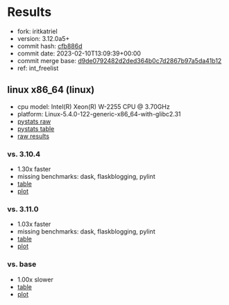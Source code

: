 # Results

- fork: iritkatriel
- version: 3.12.0a5+
- commit hash: [cfb886d](https://github.com/iritkatriel/cpython/commit/cfb886d)
- commit date: 2023-02-10T13:09:39+00:00
- commit merge base: [d9de0792482d2ded364b0c7d2867b97a5da41b12](https://github.com/iritkatriel/cpython/commit/d9de0792482d2ded364b0c7d2867b97a5da41b12)
- ref: int_freelist

## linux x86_64 (linux)

- cpu model: Intel(R) Xeon(R) W-2255 CPU @ 3.70GHz
- platform: Linux-5.4.0-122-generic-x86_64-with-glibc2.31
- [pystats raw](bm-20230210-linux-x86_64-iritkatriel-int_freelist-3.12.0a5%2B-cfb886d-pystats.json)
- [pystats table](bm-20230210-linux-x86_64-iritkatriel-int_freelist-3.12.0a5%2B-cfb886d-pystats.md)
- [raw results](bm-20230210-linux-x86_64-iritkatriel-int_freelist-3.12.0a5%2B-cfb886d.json)

### vs. 3.10.4

- 1.30x faster
- missing benchmarks: dask, flaskblogging, pylint
- [table](bm-20230210-linux-x86_64-iritkatriel-int_freelist-3.12.0a5%2B-cfb886d-vs-3.10.4.md)
- [plot](bm-20230210-linux-x86_64-iritkatriel-int_freelist-3.12.0a5%2B-cfb886d-vs-3.10.4.png)

### vs. 3.11.0

- 1.03x faster
- missing benchmarks: dask, flaskblogging, pylint
- [table](bm-20230210-linux-x86_64-iritkatriel-int_freelist-3.12.0a5%2B-cfb886d-vs-3.11.0.md)
- [plot](bm-20230210-linux-x86_64-iritkatriel-int_freelist-3.12.0a5%2B-cfb886d-vs-3.11.0.png)

### vs. base

- 1.00x slower
- [table](bm-20230210-linux-x86_64-iritkatriel-int_freelist-3.12.0a5%2B-cfb886d-vs-base.md)
- [plot](bm-20230210-linux-x86_64-iritkatriel-int_freelist-3.12.0a5%2B-cfb886d-vs-base.png)

